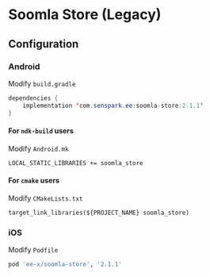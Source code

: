 # Soomla Store (Legacy)
## Configuration
### Android
Modify `build.gradle`
```java
dependencies {
    implementation 'com.senspark.ee:soomla-store:2.1.1'
}
```

#### For `ndk-build` users
Modify `Android.mk`
```
LOCAL_STATIC_LIBRARIES += soomla_store
```

#### For `cmake` users
Modify `CMakeLists.txt`
```
target_link_libraries(${PROJECT_NAME} soomla_store)
```

### iOS
Modify `Podfile`
```ruby
pod 'ee-x/soomla-store', '2.1.1'
```